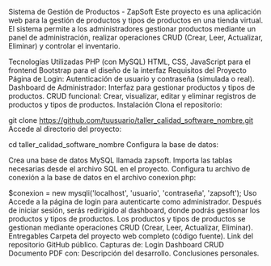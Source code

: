 Sistema de Gestión de Productos - ZapSoft
Este proyecto es una aplicación web para la gestión de productos y tipos de productos en una tienda virtual. El sistema permite a los administradores gestionar productos mediante un panel de administración, realizar operaciones CRUD (Crear, Leer, Actualizar, Eliminar) y controlar el inventario.

Tecnologías Utilizadas
PHP (con MySQL)
HTML, CSS, JavaScript para el frontend
Bootstrap para el diseño de la interfaz
Requisitos del Proyecto
Página de Login: Autenticación de usuario y contraseña (simulada o real).
Dashboard de Administrador: Interfaz para gestionar productos y tipos de productos.
CRUD funcional: Crear, visualizar, editar y eliminar registros de productos y tipos de productos.
Instalación
Clona el repositorio:

git clone https://github.com/tuusuario/taller_calidad_software_nombre.git
Accede al directorio del proyecto:

cd taller_calidad_software_nombre
Configura la base de datos:

Crea una base de datos MySQL llamada zapsoft.
Importa las tablas necesarias desde el archivo SQL en el proyecto.
Configura tu archivo de conexión a la base de datos en el archivo conexion.php:

$conexion = new mysqli('localhost', 'usuario', 'contraseña', 'zapsoft');
Uso
Accede a la página de login para autenticarte como administrador.
Después de iniciar sesión, serás redirigido al dashboard, donde podrás gestionar los productos y tipos de productos.
Los productos y tipos de productos se gestionan mediante operaciones CRUD (Crear, Leer, Actualizar, Eliminar).
Entregables
Carpeta del proyecto web completo (código fuente).
Link del repositorio GitHub público.
Capturas de:
Login
Dashboard
CRUD
Documento PDF con:
Descripción del desarrollo.
Conclusiones personales.
